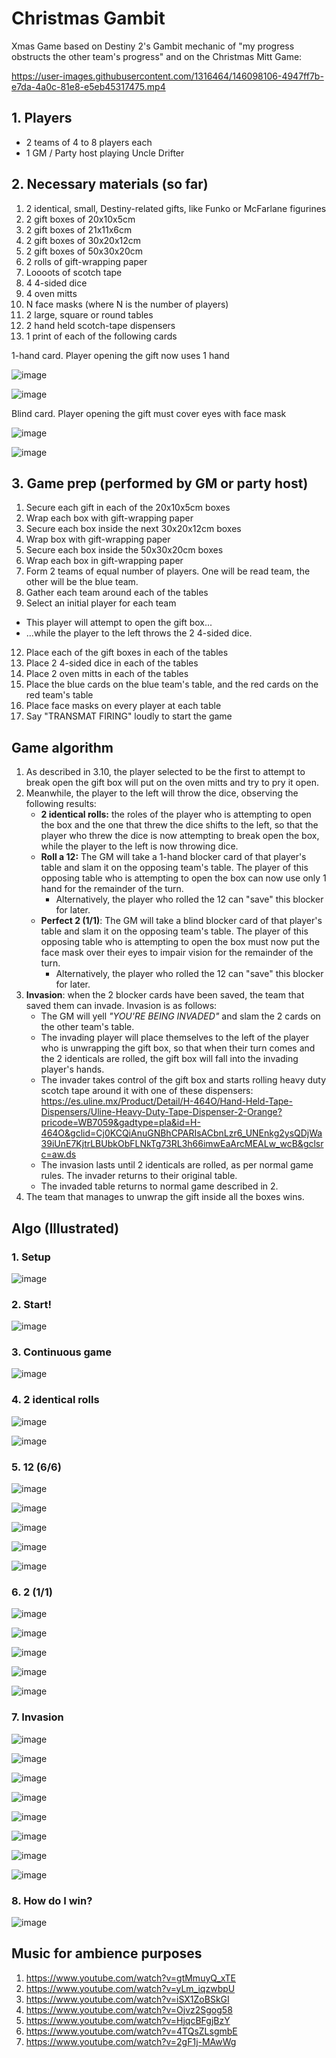 # Christmas Gambit

Xmas Game based on Destiny 2's Gambit mechanic of "my progress obstructs the other team's progress" and on the Christmas Mitt Game:


https://user-images.githubusercontent.com/1316464/146098106-4947ff7b-e7da-4a0c-81e8-e5eb45317475.mp4


## 1. Players

- 2 teams of 4 to 8 players each
- 1 GM / Party host playing Uncle Drifter

## 2. Necessary materials (so far)

1. 2 identical, small, Destiny-related gifts, like Funko or McFarlane figurines
2. 2 gift boxes of 20x10x5cm
3. 2 gift boxes of 21x11x6cm
4. 2 gift boxes of 30x20x12cm
5. 2 gift boxes of 50x30x20cm
6. 2 rolls of gift-wrapping paper
7. Loooots of scotch tape
8. 4 4-sided dice
9. 4 oven mitts
10. N face masks (where N is the number of players)
11. 2 large, square or round tables
12. 2 hand held scotch-tape dispensers
13. 1 print of each of the following cards

1-hand card. Player opening the gift now uses 1 hand

![image](https://user-images.githubusercontent.com/1316464/149075108-f0913bf5-51ac-4a9b-97a9-d15d9bc814c8.png)

![image](https://user-images.githubusercontent.com/1316464/149075175-0aab030d-955b-42fc-9c8b-37bc5e9d44e6.png)

Blind card. Player opening the gift must cover eyes with face mask

![image](https://user-images.githubusercontent.com/1316464/149075142-0838b12b-a5fb-4b29-bf25-c2d46f2f0bdf.png)

![image](https://user-images.githubusercontent.com/1316464/149075201-4b0a2bc6-3c37-4b7c-9190-93b8b8807b5d.png)


## 3. Game prep (performed by GM or party host)

1. Secure each gift in each of the 20x10x5cm boxes
2. Wrap each box with gift-wrapping paper
3. Secure each box inside the next 30x20x12cm boxes
4. Wrap box with gift-wrapping paper
5. Secure each box inside the 50x30x20cm boxes
6. Wrap each box in gift-wrapping paper
7. Form 2 teams of equal number of players. One will be read team, the other will be the blue team.
9. Gather each team around each of the tables
10. Select an initial player for each team
   - This player will attempt to open the gift box...
   - ...while the player to the left throws the 2 4-sided dice.
12. Place each of the gift boxes in each of the tables
13. Place 2 4-sided dice in each of the tables
14. Place 2 oven mitts in each of the tables
15. Place the blue cards on the blue team's table, and the red cards on the red team's table
16. Place face masks on every player at each table
17. Say "TRANSMAT FIRING" loudly to start the game


## Game algorithm

1. As described in 3.10, the player selected to be the first to attempt to break open the gift box will put on the oven mitts and try to pry it open.
2. Meanwhile, the player to the left will throw the dice, observing the following results:
   - **2 identical rolls:** the roles of the player who is attempting to open the box and the one that threw the dice shifts to the left, so that the player who threw the dice is now attempting to break open the box, while the player to the left is now throwing dice.
   - **Roll a 12:** The GM will take a 1-hand blocker card of that player's table and slam it on the opposing team's table. The player of this opposing table who is attempting to open the box can now use only 1 hand for the remainder of the turn.
      - Alternatively, the player who rolled the 12 can "save" this blocker for later.
   - **Perfect 2 (1/1)**: The GM will take a blind blocker card of that player's table and slam it on the opposing team's table. The player of this opposing table who is attempting to open the box must now put the face mask over their eyes to impair vision for the remainder of the turn.
      - Alternatively, the player who rolled the 12 can "save" this blocker for later.
3. **Invasion**: when the 2 blocker cards have been saved, the team that saved them can invade. Invasion is as follows:
   - The GM will yell _"YOU'RE BEING INVADED"_ and slam the 2 cards on the other team's table.
   - The invading player will place themselves to the left of the player who is unwrapping the gift box, so that when their turn comes and the 2 identicals are rolled, the gift box will fall into the invading player's hands.
   - The invader takes control of the gift box and starts rolling heavy duty scotch tape around it with one of these dispensers: https://es.uline.mx/Product/Detail/H-464O/Hand-Held-Tape-Dispensers/Uline-Heavy-Duty-Tape-Dispenser-2-Orange?pricode=WB7059&gadtype=pla&id=H-464O&gclid=Cj0KCQiAnuGNBhCPARIsACbnLzr6_UNEnkg2ysQDjWa39iUnE7KjtrLBUbkObFLNkTg73RL3h66imwEaArcMEALw_wcB&gclsrc=aw.ds
   - The invasion lasts until 2 identicals are rolled, as per normal game rules. The invader returns to their original table.
   - The invaded table returns to normal game described in 2.
4. The team that manages to unwrap the gift inside all the boxes wins.

## Algo (Illustrated)

### 1. Setup

![image](https://user-images.githubusercontent.com/1316464/146062908-14f0746c-b96f-4561-943a-4c7272903204.png)

### 2. Start!

![image](https://user-images.githubusercontent.com/1316464/146063873-7844bae0-fe90-4767-8bae-8e929143a7fb.png)

### 3. Continuous game

![image](https://user-images.githubusercontent.com/1316464/146063855-8148dc93-3ee9-4ff5-bbfc-5473056a0846.png)

### 4. 2 identical rolls

![image](https://user-images.githubusercontent.com/1316464/146064064-07d8b3c9-5b54-475c-b700-a9d0ff6fc1d5.png)

![image](https://user-images.githubusercontent.com/1316464/146064577-443af5b9-3f82-4edb-a7d2-de1e262a7db4.png)

### 5. 12 (6/6)

![image](https://user-images.githubusercontent.com/1316464/146065913-c40a3868-739c-404f-81b8-398ca01fb8f5.png)

![image](https://user-images.githubusercontent.com/1316464/146066814-820be12d-c8a1-4f5c-90a4-d47821199c9f.png)

![image](https://user-images.githubusercontent.com/1316464/146082046-2620a047-6dae-43a7-8b3e-783e674f7ce6.png)

![image](https://user-images.githubusercontent.com/1316464/146082105-4a3ed95d-890b-463b-93ab-ff1273139a34.png)

![image](https://user-images.githubusercontent.com/1316464/146082267-ef025a50-25f7-4397-ba90-fd376ed587dc.png)

### 6. 2 (1/1)

![image](https://user-images.githubusercontent.com/1316464/146082646-7f216470-7242-4518-a374-dd41c0cbcdcd.png)

![image](https://user-images.githubusercontent.com/1316464/146083527-0380db17-ebf5-436c-8df9-746d4a79d5b0.png)

![image](https://user-images.githubusercontent.com/1316464/146084120-e45354a2-ad1f-4367-9202-0aa7b950cb0f.png)

![image](https://user-images.githubusercontent.com/1316464/146084863-25d3df4e-a40c-495e-8aae-86333517a48a.png)

![image](https://user-images.githubusercontent.com/1316464/146085060-fc40c385-8684-45e8-9f02-c9688df0009e.png)


### 7. Invasion

![image](https://user-images.githubusercontent.com/1316464/146085240-5814112b-9178-42e0-9e54-7e8eb50df4af.png)

![image](https://user-images.githubusercontent.com/1316464/146085745-3f3ef542-9aa9-4c78-8701-3baccc3ab511.png)

![image](https://user-images.githubusercontent.com/1316464/146086016-8f9c4063-5b98-49a5-a899-8dddf50b45ec.png)

![image](https://user-images.githubusercontent.com/1316464/146089429-d2a1f608-ccfe-42b6-afae-8914f1c907c2.png)

![image](https://user-images.githubusercontent.com/1316464/146089978-cb05c9f2-b354-43e0-b1d1-0b2796af0519.png)


![image](https://user-images.githubusercontent.com/1316464/146091710-19dbdfe0-5957-4e23-b33c-3d4e047c731b.png)

![image](https://user-images.githubusercontent.com/1316464/146092276-a4772ec8-00d1-49b6-ae69-f8a30781ba13.png)

![image](https://user-images.githubusercontent.com/1316464/146092534-8cc7b4c5-4170-4dce-ace0-afe3a08e47ff.png)


### 8. How do I win?


![image](https://user-images.githubusercontent.com/1316464/146093436-f2314991-5fdc-4a96-be89-0cf2c3c6d954.png)









## Music for ambience purposes

1. https://www.youtube.com/watch?v=gtMmuyQ_xTE
2. https://www.youtube.com/watch?v=yLm_iqzwbpU
3. https://www.youtube.com/watch?v=iSX1ZoBSkGI
4. https://www.youtube.com/watch?v=Ojvz2Sgog58
5. https://www.youtube.com/watch?v=HjqcBFgjBzY
6. https://www.youtube.com/watch?v=4TQsZLsgmbE
7. https://www.youtube.com/watch?v=2gF1j-MAwWg



